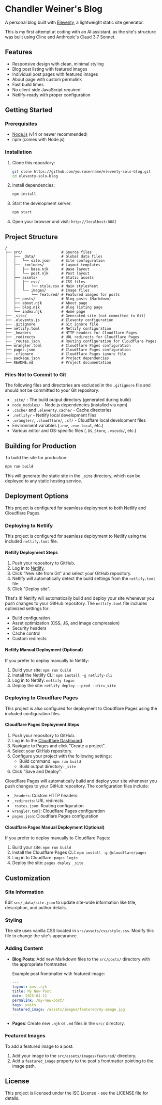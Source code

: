 # Chandler Weiner's Blog

A personal blog built with [Eleventy](https://www.11ty.dev/), a lightweight static site generator.

This is my first attempt at coding with an AI assistant, as the site's structure was built using Cline and Anthropic's Claud 3.7 Sonnet.

## Features

- Responsive design with clean, minimal styling
- Blog post listing with featured images
- Individual post pages with featured images
- About page with custom permalink
- Fast build times
- No client-side JavaScript required
- Netlify-ready with proper configuration

## Getting Started

### Prerequisites

- [Node.js](https://nodejs.org/) (v14 or newer recommended)
- npm (comes with Node.js)

### Installation

1. Clone this repository:
   ```bash
   git clone https://github.com/yourusername/eleventy-solo-blog.git
   cd eleventy-solo-blog
   ```

2. Install dependencies:
   ```bash
   npm install
   ```

3. Start the development server:
   ```bash
   npm start
   ```

4. Open your browser and visit: `http://localhost:8082`

## Project Structure

```
/
├── src/                  # Source files
│   ├── _data/            # Global data files
│   │   └── site.json     # Site configuration
│   ├── _includes/        # Layout templates
│   │   ├── base.njk      # Base layout
│   │   └── post.njk      # Post layout
│   ├── assets/           # Static assets
│   │   ├── css/          # CSS files
│   │   │   └── style.css # Main stylesheet
│   │   └── images/       # Image files
│   │       └── featured/ # Featured images for posts
│   ├── posts/            # Blog posts (Markdown)
│   ├── about.njk         # About page
│   ├── blog.njk          # Blog listing page
│   └── index.njk         # Home page
├── _site/                # Generated site (not committed to Git)
├── .eleventy.js          # Eleventy configuration
├── .gitignore            # Git ignore file
├── netlify.toml          # Netlify configuration
├── _headers              # HTTP headers for Cloudflare Pages
├── _redirects            # URL redirects for Cloudflare Pages
├── _routes.json          # Routing configuration for Cloudflare Pages
├── wrangler.toml         # Cloudflare Pages configuration
├── pages.json            # Cloudflare Pages configuration
├── .cfignore             # Cloudflare Pages ignore file
├── package.json          # Project dependencies
└── README.md             # Project documentation
```

### Files Not to Commit to Git

The following files and directories are excluded in the `.gitignore` file and should not be committed to your Git repository:

- `_site/` - The build output directory (generated during build)
- `node_modules/` - Node.js dependencies (installed via npm)
- `.cache/` and `.eleventy.cache/` - Cache directories
- `.netlify/` - Netlify local development files
- `.wrangler/`, `.cloudflare/`, `.cf/` - Cloudflare local development files
- Environment variables (`.env`, `.env.local`, etc.)
- Various editor and OS-specific files (`.DS_Store`, `.vscode/`, etc.)

## Building for Production

To build the site for production:

```bash
npm run build
```

This will generate the static site in the `_site` directory, which can be deployed to any static hosting service.

## Deployment Options

This project is configured for seamless deployment to both Netlify and Cloudflare Pages.

### Deploying to Netlify

This project is configured for seamless deployment to Netlify using the included `netlify.toml` file.

#### Netlify Deployment Steps

1. Push your repository to GitHub.
2. Log in to [Netlify](https://www.netlify.com/).
3. Click "New site from Git" and select your GitHub repository.
4. Netlify will automatically detect the build settings from the `netlify.toml` file.
5. Click "Deploy site".

That's it! Netlify will automatically build and deploy your site whenever you push changes to your GitHub repository. The `netlify.toml` file includes optimized settings for:

- Build configuration
- Asset optimization (CSS, JS, and image compression)
- Security headers
- Cache control
- Custom redirects

#### Netlify Manual Deployment (Optional)

If you prefer to deploy manually to Netlify:

1. Build your site: `npm run build`
2. Install the Netlify CLI: `npm install -g netlify-cli`
3. Log in to Netlify: `netlify login`
4. Deploy the site: `netlify deploy --prod --dir=_site`

### Deploying to Cloudflare Pages

This project is also configured for deployment to Cloudflare Pages using the included configuration files.

#### Cloudflare Pages Deployment Steps

1. Push your repository to GitHub.
2. Log in to the [Cloudflare Dashboard](https://dash.cloudflare.com/).
3. Navigate to Pages and click "Create a project".
4. Select your GitHub repository.
5. Configure your project with the following settings:
   - Build command: `npm run build`
   - Build output directory: `_site`
6. Click "Save and Deploy".

Cloudflare Pages will automatically build and deploy your site whenever you push changes to your GitHub repository. The configuration files include:

- `_headers`: Custom HTTP headers
- `_redirects`: URL redirects
- `_routes.json`: Routing configuration
- `wrangler.toml`: Cloudflare Pages configuration
- `pages.json`: Cloudflare Pages configuration

#### Cloudflare Pages Manual Deployment (Optional)

If you prefer to deploy manually to Cloudflare Pages:

1. Build your site: `npm run build`
2. Install the Cloudflare Pages CLI: `npm install -g @cloudflare/pages`
3. Log in to Cloudflare: `pages login`
4. Deploy the site: `pages deploy _site`

## Customization

### Site Information

Edit `src/_data/site.json` to update site-wide information like title, description, and author details.

### Styling

The site uses vanilla CSS located in `src/assets/css/style.css`. Modify this file to change the site's appearance.

### Adding Content

- **Blog Posts**: Add new Markdown files to the `src/posts/` directory with the appropriate frontmatter.
  
  Example post frontmatter with featured image:
  ```yaml
  ---
  layout: post.njk
  title: My New Post
  date: 2025-04-11
  permalink: /my-new-post/
  tags: posts
  featured_image: /assets/images/featured/my-image.jpg
  ---
  ```

- **Pages**: Create new `.njk` or `.md` files in the `src/` directory.

### Featured Images

To add a featured image to a post:

1. Add your image to the `src/assets/images/featured/` directory.
2. Add a `featured_image` property to the post's frontmatter pointing to the image path.

## License

This project is licensed under the ISC License - see the LICENSE file for details.
